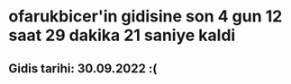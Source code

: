 # ofarukbicer'in gidisine son 4 gun 12 saat 29 dakika 21 saniye kaldi

## Gidis tarihi: 30.09.2022 :(